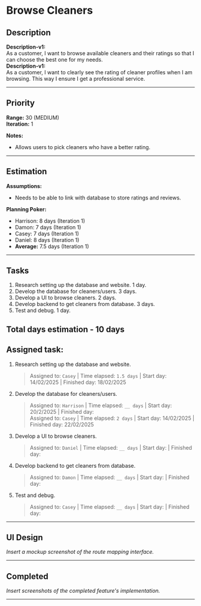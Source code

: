 # Browse Cleaners

## Description
**Description-v1:**  
As a customer, I want to browse available cleaners and their ratings so that I can choose the best one for my needs. <br>
**Description-v1:**  
As a customer, I want to clearly see the rating of cleaner profiles when I am browsing. This way I ensure I get a professional service.

---

## Priority
**Range:** 30 (MEDIUM)  
**Iteration:** 1  

**Notes:**  
- Allows users to pick cleaners who have a better rating.

---

## Estimation
**Assumptions:**  
- Needs to be able to link with database to store ratings and reviews.  

**Planning Poker:**  
- Harrison: 8 days (Iteration 1)  
- Damon: 7 days (Iteration 1)  
- Casey: 7 days (Iteration 1)
- Daniel: 8 days (Iteration 1)
- **Average:** 7.5 days (Iteration 1)

---

## Tasks
1. Research setting up the database and website. 1 day.
2. Develop the database for cleaners/users. 3 days.
3. Develop a UI to browse cleaners. 2 days.
4. Develop backend to get cleaners from database. 3 days.
5. Test and debug. 1 day.

Total days estimation - 10 days
---

## Assigned task:
1. Research setting up the database and website.
    > Assigned to: `Casey` | Time elapsed: `1.5 days` | Start day: 14/02/2025  | Finished day: 18/02/2025
2. Develop the database for cleaners/users.
    > Assigned to: `Harrison` | Time elapsed: `__ days` | Start day: 20/2/2025 | Finished day: <br>
    > Assigned to: `Casey` | Time elapsed: `2 days` | Start day: 14/02/2025  | Finished day: 22/02/2025
3. Develop a UI to browse cleaners.
    > Assigned to: `Daniel` | Time elapsed: `__ days` | Start day:  | Finished day:
4. Develop backend to get cleaners from database.
    > Assigned to: `Damon` | Time elapsed: `__ days` | Start day:  | Finished day:
5. Test and debug.
    > Assigned to: `Casey` | Time elapsed: `__ days` | Start day:  | Finished day:


---

## UI Design
*Insert a mockup screenshot of the route mapping interface.*

---

## Completed
*Insert screenshots of the completed feature's implementation.*

---
